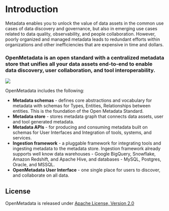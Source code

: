 # Introduction

Metadata enables you to unlock the value of data assets in the common use cases of data discovery and governance, but also in emerging use cases related to data quality, observability, and people collaboration. However, poorly organized and managed metadata leads to redundant efforts within organizations and other inefficiencies that are expensive in time and dollars.

### **OpenMetadata is an open standard with a centralized metadata store that unifies all your data assets end-to-end to enable data discovery, user collaboration, and tool interoperability.**

![](.gitbook/assets/openmetadata-overview%20%281%29.png)

OpenMetadata includes the following:

* **Metadata schemas** - defines core abstractions and vocabulary for metadata with schemas for Types, Entities, Relationships between entities. This is the foundation of the Open Metadata Standard.
* **Metadata store** - stores metadata graph that connects data assets, user and tool generated metadata.
* **Metadata APIs** - for producing and consuming metadata built on schemas for User Interfaces and Integration of tools, systems, and services.
* **Ingestion framework** - a pluggable framework for integrating tools and ingesting metadata to the metadata store. Ingestion framework already supports well know data warehouses - Google BigQuery, Snowflake, Amazon Redshift, and Apache Hive, and databases - MySQL, Postgres, Oracle, and MSSQL.
* **OpenMetadata User Interface** - one single place for users to discover, and collaborate on all data.

## License

OpenMetadata is released under [Apache License, Version 2.0](http://www.apache.org/licenses/LICENSE-2.0)

